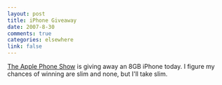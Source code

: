 ```yaml
--- 
layout: post
title: iPhone Giveaway
date: 2007-8-30
comments: true
categories: elsewhere
link: false
---
```

<a href="http://applephoneshow.com/index.php/win-an-iphone/" title="The Apple Phone Show">The Apple Phone Show</a> is giving away an 8GB iPhone today.  I figure my chances of winning are slim and none, but I'll take slim.
